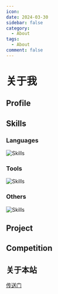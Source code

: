 ```yaml
---
icon: 
date: 2024-03-30
sidebar: false
category:
  - About
tags:
  - About
comment: false
---
```

# 关于我

## Profile

## Skills

### Languages

<img src="https://skillicons.dev/icons?i=c,cpp,python,md,matlab,bash,&theme=dark&&perline=10" alt="Skills"/>

### Tools

<img src="https://skillicons.dev/icons?i=vim,vscode,pycharm,clion,git,linux,ubuntu,github,pytorch,anaconda,docker,ros,opencv,cmake,nodejs,npm,pnpm,vue&theme=dark&&perline=10" alt="Skills"/>

### Others

<img src="https://skillicons.dev/icons?i=obsidian&theme=dark&&perline=10" alt="Skills"/>


## Project

## Competition







## 关于本站

[传送门](/about)



